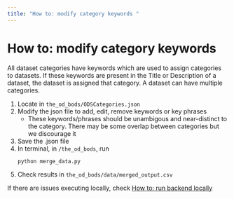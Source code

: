 ```yaml
---
title: "How to: modify category keywords "
---
```


# How to: modify category keywords

All dataset categories have keywords which are used to assign categories to datasets. If these keywords are present in the Title or Description of a dataset, the dataset is assigned that category. A dataset can have multiple categories.

1. Locate in `the_od_bods/ODSCategories.json`
2. Modify the json file to add, edit, remove keywords or key phrases
    - These keywords/phrases should be unambigous and near-distinct to the category. There may be some overlap between categories but we discourage it
3. Save the .json file
4. In terminal, in `/the_od_bods`, run
    ```
    python merge_data.py
    ```
5. Check results in `the_od_bods/data/merged_output.csv`

If there are issues executing locally, check [How to: run backend locally](about/how-to-run-backend-locally.md)
